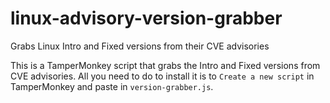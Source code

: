 # linux-advisory-version-grabber
Grabs Linux Intro and Fixed versions from their CVE advisories

This is a TamperMonkey script that grabs the Intro and Fixed versions from CVE advisories. All you need to do to install it is to `Create a new script` in TamperMonkey and paste in `version-grabber.js`.
